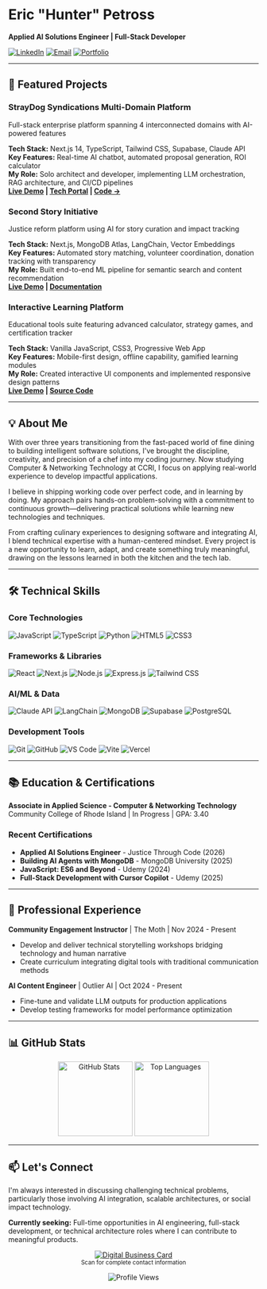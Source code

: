 # Eric "Hunter" Petross
**Applied AI Solutions Engineer | Full-Stack Developer**

[![LinkedIn](https://img.shields.io/badge/LinkedIn-0077B5?style=flat&logo=linkedin&logoColor=white)](https://linkedin.com/in/eric-petross-766a08330) 
[![Email](https://img.shields.io/badge/Email-D14836?style=flat&logo=gmail&logoColor=white)](mailto:eric.petross@straydogsyndicationsllc.biz)
[![Portfolio](https://img.shields.io/badge/Portfolio-000000?style=flat&logo=About.me&logoColor=white)](https://straydogsyn.github.io/Learner-Files-v3.5/)

---

## 🚀 Featured Projects

### StrayDog Syndications Multi-Domain Platform
Full-stack enterprise platform spanning 4 interconnected domains with AI-powered features

**Tech Stack:** Next.js 14, TypeScript, Tailwind CSS, Supabase, Claude API  
**Key Features:** Real-time AI chatbot, automated proposal generation, ROI calculator  
**My Role:** Solo architect and developer, implementing LLM orchestration, RAG architecture, and CI/CD pipelines  
**[Live Demo](https://straydogsyn.github.io/Learner-Files-v3.5/) | [Tech Portal](https://github.com/StrayDogSyn/Learner-Files-v3.5) | [Code →](https://github.com/StrayDogSyn/Learner-Files-v3.5)**

### Second Story Initiative
Justice reform platform using AI for story curation and impact tracking

**Tech Stack:** Next.js, MongoDB Atlas, LangChain, Vector Embeddings  
**Key Features:** Automated story matching, volunteer coordination, donation tracking with transparency  
**My Role:** Built end-to-end ML pipeline for semantic search and content recommendation  
**[Live Demo](https://github.com/StrayDogSyn) | [Documentation](https://github.com/StrayDogSyn)**

### Interactive Learning Platform
Educational tools suite featuring advanced calculator, strategy games, and certification tracker

**Tech Stack:** Vanilla JavaScript, CSS3, Progressive Web App  
**Key Features:** Mobile-first design, offline capability, gamified learning modules  
**My Role:** Created interactive UI components and implemented responsive design patterns  
**[Live Demo](https://straydogsyn.github.io/Learner-Files-v3.5/marvel-quiz-game/) | [Source Code](https://github.com/StrayDogSyn/Learner-Files-v3.5)**

---

## 💡 About Me

With over three years transitioning from the fast-paced world of fine dining to building intelligent software solutions, I've brought the discipline, creativity, and precision of a chef into my coding journey. Now studying Computer & Networking Technology at CCRI, I focus on applying real-world experience to develop impactful applications.

I believe in shipping working code over perfect code, and in learning by doing. My approach pairs hands-on problem-solving with a commitment to continuous growth—delivering practical solutions while learning new technologies and techniques.

From crafting culinary experiences to designing software and integrating AI, I blend technical expertise with a human-centered mindset. Every project is a new opportunity to learn, adapt, and create something truly meaningful, drawing on the lessons learned in both the kitchen and the tech lab.

---

## 🛠️ Technical Skills

### Core Technologies
![JavaScript](https://img.shields.io/badge/JavaScript-F7DF1E?style=flat&logo=javascript&logoColor=black)
![TypeScript](https://img.shields.io/badge/TypeScript-007ACC?style=flat&logo=typescript&logoColor=white)
![Python](https://img.shields.io/badge/Python-3776AB?style=flat&logo=python&logoColor=white)
![HTML5](https://img.shields.io/badge/HTML5-E34F26?style=flat&logo=html5&logoColor=white)
![CSS3](https://img.shields.io/badge/CSS3-1572B6?style=flat&logo=css3&logoColor=white)

### Frameworks & Libraries
![React](https://img.shields.io/badge/React-20232A?style=flat&logo=react&logoColor=61DAFB)
![Next.js](https://img.shields.io/badge/Next.js-000000?style=flat&logo=next.js&logoColor=white)
![Node.js](https://img.shields.io/badge/Node.js-43853D?style=flat&logo=node.js&logoColor=white)
![Express.js](https://img.shields.io/badge/Express.js-404D59?style=flat&logo=express&logoColor=white)
![Tailwind CSS](https://img.shields.io/badge/Tailwind_CSS-38B2AC?style=flat&logo=tailwind-css&logoColor=white)

### AI/ML & Data
![Claude API](https://img.shields.io/badge/Claude_API-FF6B35?style=flat&logo=anthropic&logoColor=white)
![LangChain](https://img.shields.io/badge/LangChain-121212?style=flat&logo=chainlink&logoColor=white)
![MongoDB](https://img.shields.io/badge/MongoDB-4EA94B?style=flat&logo=mongodb&logoColor=white)
![Supabase](https://img.shields.io/badge/Supabase-3ECF8E?style=flat&logo=supabase&logoColor=white)
![PostgreSQL](https://img.shields.io/badge/PostgreSQL-316192?style=flat&logo=postgresql&logoColor=white)

### Development Tools
![Git](https://img.shields.io/badge/Git-F05032?style=flat&logo=git&logoColor=white)
![GitHub](https://img.shields.io/badge/GitHub-100000?style=flat&logo=github&logoColor=white)
![VS Code](https://img.shields.io/badge/VS_Code-0078D4?style=flat&logo=visual%20studio%20code&logoColor=white)
![Vite](https://img.shields.io/badge/Vite-646CFF?style=flat&logo=vite&logoColor=white)
![Vercel](https://img.shields.io/badge/Vercel-000000?style=flat&logo=vercel&logoColor=white)

---

## 📚 Education & Certifications

**Associate in Applied Science - Computer & Networking Technology**  
Community College of Rhode Island | In Progress | GPA: 3.40

### Recent Certifications
- **Applied AI Solutions Engineer** - Justice Through Code (2026)
- **Building AI Agents with MongoDB** - MongoDB University (2025)
- **JavaScript: ES6 and Beyond** - Udemy (2024)
- **Full-Stack Development with Cursor Copilot** - Udemy (2025)

---

## 💼 Professional Experience

**Community Engagement Instructor** | The Moth | Nov 2024 - Present
- Develop and deliver technical storytelling workshops bridging technology and human narrative
- Create curriculum integrating digital tools with traditional communication methods

**AI Content Engineer** | Outlier AI | Oct 2024 - Present
- Fine-tune and validate LLM outputs for production applications
- Develop testing frameworks for model performance optimization

---

## 📊 GitHub Stats

<p align="center">
  <img src="https://github-readme-stats.vercel.app/api?username=StrayDogSyn&show_icons=true&theme=dark&hide_border=true&hide=stars&count_private=true" alt="GitHub Stats" height="150"/>
  <img src="https://github-readme-stats.vercel.app/api/top-langs/?username=StrayDogSyn&layout=compact&theme=dark&hide_border=true" alt="Top Languages" height="150"/>
</p>

---

## 📫 Let's Connect

I'm always interested in discussing challenging technical problems, particularly those involving AI integration, scalable architectures, or social impact technology.

**Currently seeking:** Full-time opportunities in AI engineering, full-stack development, or technical architecture roles where I can contribute to meaningful products.

<p align="center">
  <a href="https://dot.cards/straydog_syndications_llc">
    <img src="https://api.qrserver.com/v1/create-qr-code/?size=150x150&data=https://dot.cards/straydog_syndications_llc" alt="Digital Business Card" />
  </a>
  <br>
  <sub>Scan for complete contact information</sub>
</p>

<p align="center">
  <img src="https://komarev.com/ghpvc/?username=StrayDogSyn&style=flat-square&color=blue" alt="Profile Views" />
</p>